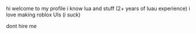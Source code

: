 hi welcome to my profile
i know lua and stuff (2+ years of luau experience)
i love making roblox UIs (i suck)

dont hire me
